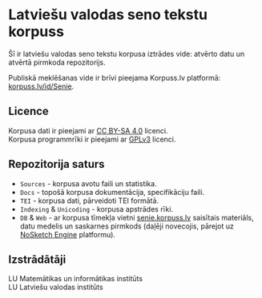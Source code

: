 # Latviešu valodas seno tekstu korpuss

Šī ir latviešu valodas seno tekstu korpusa iztrādes vide: atvērto datu un atvērtā pirmkoda repozitorijs.

Publiskā meklēšanas vide ir brīvi pieejama Korpuss.lv platformā: [korpuss.lv/id/Senie](http://korpuss.lv/id/Senie).


## Licence

Korpusa dati ir pieejami ar [CC BY-SA 4.0](https://creativecommons.org/licenses/by-sa/4.0/) licenci. \
Korpusa programmrīki ir pieejami ar [GPLv3](https://www.gnu.org/licenses/gpl-3.0.en.html) licenci.


## Repozitorija saturs

- `Sources` - korpusa avotu faili un statistika.
- `Docs` - topošā korpusa dokumentācija, specifikāciju faili.
- `TEI` - korpusa dati, pārveidoti TEI formātā.
- `Indexing` & `Unicoding` - korpusa apstrādes rīki.
- `DB` & `Web` - ar korpusa tīmekļa vietni [senie.korpuss.lv](http://senie.korpuss.lv) saisītais materiāls, datu medelis un saskarnes pirmkods (daļēji novecojis, pārejot uz [NoSketch Engine](http://nosketch.korpuss.lv/#dashboard?corpname=senie_unicode) platformu).

## Izstrādātāji

LU Matemātikas un informātikas institūts \
LU Latviešu valodas institūts

